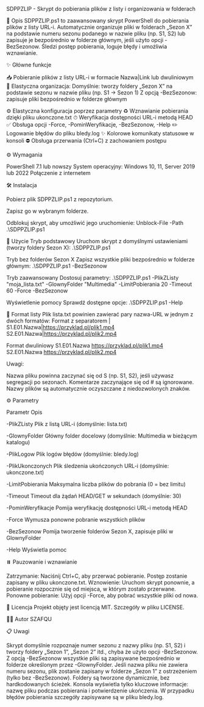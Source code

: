 SDPPZLIP - Skrypt do pobierania plików z listy i organizowania w folderach

📝 Opis
SDPPZLIP.ps1 to zaawansowany skrypt PowerShell do pobierania plików z listy URL-i. Automatycznie organizuje pliki w folderach „Sezon X” na podstawie numeru sezonu podanego w nazwie pliku (np. S1, S2) lub zapisuje je bezpośrednio w folderze głównym, jeśli użyto opcji -BezSezonow. Śledzi postęp pobierania, loguje błędy i umożliwia wznawianie.




✨ Główne funkcje

📥 Pobieranie plików z listy URL-i w formacie Nazwa|Link lub dwuliniowym
📁 Elastyczna organizacja:
Domyślnie: tworzy foldery „Sezon X” na podstawie sezonu w nazwie pliku (np. S1 → Sezon 1)
Z opcją -BezSezonow: zapisuje pliki bezpośrednio w folderze głównym


⚙️ Elastyczna konfiguracja poprzez parametry
♻️ Wznawianie pobierania dzięki pliku ukonczone.txt
⏱ Weryfikacja dostępności URL-i metodą HEAD
✅ Obsługa opcji -Force, -PominWeryfikacje, -BezSezonow, -Help
✏️ Logowanie błędów do pliku bledy.log
✨ Kolorowe komunikaty statusowe w konsoli
⛔ Obsługa przerwania (Ctrl+C) z zachowaniem postępu


⚙️ Wymagania

PowerShell 7.1 lub nowszy
System operacyjny: Windows 10, 11, Server 2019 lub 2022
Połączenie z internetem


🛠 Instalacja

Pobierz plik SDPPZLIP.ps1 z repozytorium.

Zapisz go w wybranym folderze.

Odblokuj skrypt, aby umożliwić jego uruchomienie:
Unblock-File -Path .\SDPPZLIP.ps1




🚀 Użycie
Tryb podstawowy
Uruchom skrypt z domyślnymi ustawieniami (tworzy foldery Sezon X):
.\SDPPZLIP.ps1

Tryb bez folderów Sezon X
Zapisz wszystkie pliki bezpośrednio w folderze głównym:
.\SDPPZLIP.ps1 -BezSezonow

Tryb zaawansowany
Dostosuj parametry:
.\SDPPZLIP.ps1 -PlikZListy "moja_lista.txt" -GlownyFolder "Multimedia" -LimitPobierania 20 -Timeout 60 -Force -BezSezonow

Wyświetlenie pomocy
Sprawdź dostępne opcje:
.\SDPPZLIP.ps1 -Help


📌 Format listy
Plik lista.txt powinien zawierać pary nazwa-URL w jednym z dwóch formatów:
Format z separatorem |
S1.E01.Nazwa|https://przyklad.pl/plik1.mp4
S2.E01.Nazwa|https://przyklad.pl/plik2.mp4

Format dwuliniowy
S1.E01.Nazwa
https://przyklad.pl/plik1.mp4
S2.E01.Nazwa
https://przyklad.pl/plik2.mp4

Uwagi:

Nazwa pliku powinna zaczynać się od S<NumerSezonu> (np. S1, S2), jeśli używasz segregacji po sezonach.
Komentarze zaczynające się od # są ignorowane.
Nazwy plików są automatycznie oczyszczane z niedozwolonych znaków.


⚙️ Parametry


Parametr
Opis


-PlikZListy
Plik z listą URL-i (domyślnie: lista.txt)

-GlownyFolder
Główny folder docelowy (domyślnie: Multimedia w bieżącym katalogu)

-PlikLogow
Plik logów błędów (domyślnie: bledy.log)

-PlikUkonczonych
Plik śledzenia ukończonych URL-i (domyślnie: ukonczone.txt)

-LimitPobierania
Maksymalna liczba plików do pobrania (0 = bez limitu)

-Timeout
Timeout dla żądań HEAD/GET w sekundach (domyślnie: 30)

-PominWeryfikacje
Pomija weryfikację dostępności URL-i metodą HEAD

-Force
Wymusza ponowne pobranie wszystkich plików

-BezSezonow
Pomija tworzenie folderów Sezon X, zapisuje pliki w GlownyFolder

-Help
Wyświetla pomoc



⏸️ Pauzowanie i wznawianie

Zatrzymanie: Naciśnij Ctrl+C, aby przerwać pobieranie. Postęp zostanie zapisany w pliku ukonczone.txt.
Wznowienie: Uruchom skrypt ponownie, a pobieranie rozpocznie się od miejsca, w którym zostało przerwane.
Ponowne pobieranie: Użyj opcji -Force, aby pobrać wszystkie pliki od nowa.


📄 Licencja
Projekt objęty jest licencją MIT. Szczegóły w pliku LICENSE.

👨‍💻 Autor
SZAFQU

📋 Uwagi

Skrypt domyślnie rozpoznaje numer sezonu z nazwy pliku (np. S1, S2) i tworzy foldery „Sezon 1”, „Sezon 2” itd., chyba że użyto opcji -BezSezonow.
Z opcją -BezSezonow wszystkie pliki są zapisywane bezpośrednio w folderze określonym przez -GlownyFolder.
Jeśli nazwa pliku nie zawiera numeru sezonu, plik zostanie zapisany w folderze „Sezon 1” z ostrzeżeniem (tylko bez -BezSezonow).
Foldery są tworzone dynamicznie, bez hardkodowanych ścieżek.
Konsola wyświetla tylko kluczowe informacje: nazwę pliku podczas pobierania i potwierdzenie ukończenia.
W przypadku błędów pobierania szczegóły zapisywane są w pliku bledy.log.

